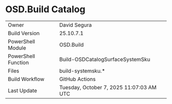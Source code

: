 ﻿# OSD.Build Catalog

| | |
|-|-|
| Owner | David Segura |
| Build Version | 25.10.7.1 |
| PowerShell Module | OSD.Build |
| PowerShell Function | Build-OSDCatalogSurfaceSystemSku |
| Files | build-systemsku.* |
| Build Workflow | GitHub Actions |
| Last Update | Tuesday, October 7, 2025 11:07:03 AM UTC |
